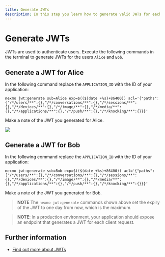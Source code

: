 ```yaml
---
title: Generate JWTs
description: In this step you learn how to generate valid JWTs for each User in your Conversation
---
```


# Generate JWTs

JWTs are used to authenticate users. Execute the following commands in the terminal to generate JWTs for the users `Alice` and `Bob`.

## Generate a JWT for Alice
In the following command replace the `APPLICATION_ID` with the ID of your application:

``` shell
nexmo jwt:generate sub=Alice exp=$(($(date +%s)+86400)) acl='{"paths":{"/*/users/**":{},"/*/conversations/**":{},"/*/sessions/**":{},"/*/devices/**":{},"/*/image/**":{},"/*/media/**":{},"/*/applications/**":{},"/*/push/**":{},"/*/knocking/**":{}}}'
```

Make a note of the JWT you generated for Alice.

![](/screenshots/tutorials/client-sdk/generated-jwt-key.png)

## Generate a JWT for Bob

In the following command replace the `APPLICATION_ID` with the ID of your application:

``` shell
nexmo jwt:generate sub=Bob exp=$(($(date +%s)+86400)) acl='{"paths":{"/*/users/**":{},"/*/conversations/**":{},"/*/sessions/**":{},"/*/devices/**":{},"/*/image/**":{},"/*/media/**":{},"/*/applications/**":{},"/*/push/**":{},"/*/knocking/**":{}}}'
```

Make a note of the JWT you generated for Bob.

> **NOTE** The `nexmo jwt:generate` commands shown above set the expiry of the JWT to one day from now, which is the maximum.

> **NOTE**: In a production environment, your application should expose an endpoint that generates a JWT for each client request.

## Further information

* [Find out more about JWTs](/concepts/guides/authentication#jwts)
